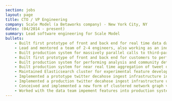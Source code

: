 ```yaml
---
section: jobs
layout: page
title: CTO / VP Engineering
company: Scale Model (a Betaworks company) - New York City, NY
dates: (04/2014 - present)
summary: Lead software engineering for Scale Model
bullets:
    - Built first prototype of front and back end for real time data dashboard to display aggregate tweet data
    - Lead and mentored a team of 2-4 engineers, also working as an individual contributor
    - Built production system for massively parallel calls to third-party API, while respecting rate-limits using python and AWS lambda
    - Built first prototype of front and back end for customers to perform their own network analyses
    - Built production system for performing analysis and community detection on network graphs using python and igraph
    - Built production system for near real time aggregation of tweet data for thousands of lists of of tens of thousands of users, with no limit on retention of data using AWS Lambda, S3, and Kinesis Firehose
    - Maintained Elasticsearch cluster for experimental feature development
    - Implemented a prototype twitter decahose ingest infrastructure in Java using Apache Storm
    - Implemented a production twitter decahose ingest infrastructure using AWS Kinesis Streams, Kinsis Firehose, SNS, Lambda and S3
    - Conceived and implemented a new form of clustered network graph visualization in D3
    - Worked with the data team impement features into production system
---
```

